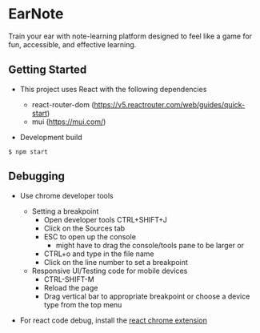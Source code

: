 # EarNote
Train your ear with note-learning platform designed to feel like a game for fun, accessible, and effective learning.

Getting Started
---------------

- This project uses React with the following dependencies
  - react-router-dom (https://v5.reactrouter.com/web/guides/quick-start)
  - mui (https://mui.com/)

- Development build
```console
$ npm start
```

Debugging
---------
- Use chrome developer tools
  - Setting a breakpoint
    - Open developer tools CTRL+SHIFT+J
    - Click on the Sources tab
    - ESC to open up the console
      - might have to drag the console/tools pane to be larger or
    - CTRL+o and type in the file name
    - Click on the line number to set a breakpoint
  - Responsive UI/Testing code for mobile devices
    - CTRL-SHIFT-M
    - Reload the page
    - Drag vertical bar to appropriate breakpoint or choose a device type
      from the top menu

- For react code debug, install the [react chrome extension](https://chrome.google.com/webstore/detail/react-developer-tools/fmkadmapgofadopljbjfkapdkoienihi?hl=en)

